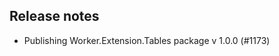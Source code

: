 ## Release notes
<!-- Please add your release notes in the following format:
- My change description (#PR/#issue)
-->

- Publishing Worker.Extension.Tables package v 1.0.0 (#1173)